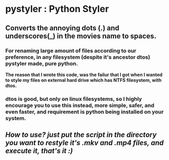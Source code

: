 # pystyler : Python Styler

## Converts the annoying dots (.) and underscores(_) in the movies name to spaces. 

### For renaming large amount of files according to our preference, in any filesystem (despite it's ancestor dtos) pystyler made, pure python.

**The reason that I wrote this code, was the failur that I got when I wanted to style my files on external hard drive which has NTFS filesystem, with dtos.**

### dtos is good, but only on linux filesystems, so I highly encourage you to use this instead, more simple, safer, and even faster, and requirement is python being installed on your system.

## *How to use? just put the script in the directory you want to restyle it's .mkv and .mp4 files, and execute it, that's it :)*
